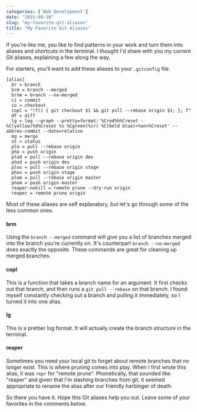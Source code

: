 ```yaml
---
categories: ['Web Development']
date: "2015-09-10"
slug: "my-favorite-git-aliases"
title: "My Favorite Git Aliases"
---
```


If you're like me, you like to find patterns in your work and turn them into aliases and shortcuts in the terminal. I thought I'd share with you my current Git aliases, explaining a few along the way.

For starters, you'll want to add these aliases to your `.gitconfig` file.

```
[alias]
  br = branch
  brm = branch --merged
  brnm = branch --no-merged
  ci = commit
  co = checkout
  copl = "!f() { git checkout $1 && git pull --rebase origin $1; }; f"
  df = diff
  lg = log --graph --pretty=format:'%Cred%h%Creset -%C(yellow)%d%Creset %s %Cgreen(%cr) %C(bold blue)<%an>%Creset' --abbrev-commit --date=relative
  mg = merge
  st = status
  plo = pull --rebase origin
  pho = push origin
  plod = pull --rebase origin dev
  phod = push origin dev
  plos = pull --rebase origin stage
  phos = push origin stage
  plom = pull --rebase origin master
  phom = push origin master
  reaper-nokill = remote prune --dry-run origin
  reaper = remote prune origin

```

Most of these aliases are self explanatory, but let's go through some of the less common ones.

#### brm

Using the `branch --merged` command will give you a list of branches merged into the branch you're currently on. It's counterpart `branch --no-merged` does exactly the opposite. These commands are great for cleaning up merged branches.

#### copl

This is a function that takes a branch name for an argument. It first checks out that branch, and then runs a `git pull --rebase` on that branch. I found myself constantly checking out a branch and pulling it immediately, so I turned it into one alias.

#### lg

This is a prettier log format. It will actually create the branch structure in the terminal.

#### reaper

Sometimes you need your local git to forget about remote branches that no longer exist. This is where pruning comes into play. When I first wrote this alias, it was `repr` for "remote prune". Phonetically, that sounded like "reaper" and given that I'm slashing branches from git, it seemed appropriate to rename the alias after our friendly harbinger of death.

So there you have it. Hope this Git aliases help you out. Leave some of your favorites in the comments below.
